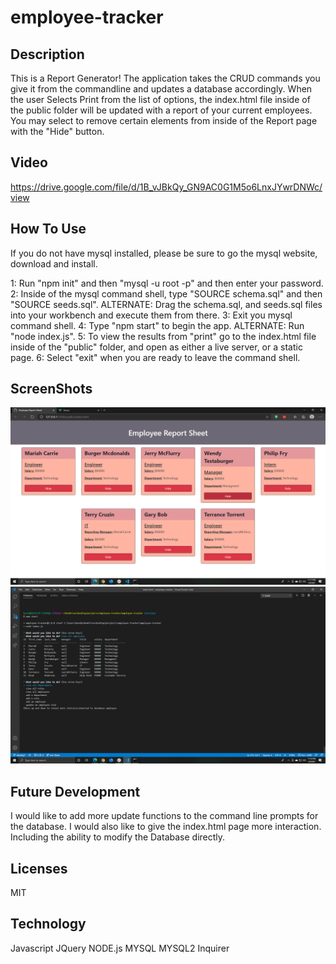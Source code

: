 # employee-tracker
## Description
This is a Report Generator! The application takes the CRUD commands you give it from the commandline and updates a database accordingly. When the user Selects Print from the list of options, the index.html file inside of the public folder will be updated with a report of your current employees. You may select to remove certain elements from inside of the Report page with the "Hide" button.

## Video
https://drive.google.com/file/d/1B_vJBkQy_GN9AC0G1M5o6LnxJYwrDNWc/view

## How To Use 
If you do not have mysql installed, please be sure to go the mysql website, download and install.

1: Run "npm init" and then "mysql -u root -p" and then enter your password.
2: Inside of the mysql command shell, type "SOURCE schema.sql" and then "SOURCE seeds.sql".
    ALTERNATE: Drag the schema.sql, and seeds.sql files into your workbench and execute them from there.
3: Exit you mysql command shell.
4: Type "npm start" to begin the app.
    ALTERNATE: Run "node index.js".
5: To view the results from "print" go to the index.html file inside of the "public" folder, and open as either a live server, or a static page.
6: Select "exit" when you are ready to leave the command shell.

## ScreenShots 
![Image of the html Output](./assets/imgs/EmployeeReportSheet1.png)
![Image of the server response and questions](./assets/imgs/EmployeeReportInteraction.png)



## Future Development
I would like to add more update functions to the command line prompts for the database.
I would also like to give the index.html page more interaction. Including the ability to modify the Database directly.

## Licenses
MIT

## Technology
Javascript
JQuery
NODE.js
MYSQL
MYSQL2
Inquirer